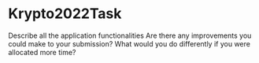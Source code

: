 # Krypto2022Task
Describe all the application functionalities
Are there any improvements you could make to your submission?
What would you do differently if you were allocated more time?
